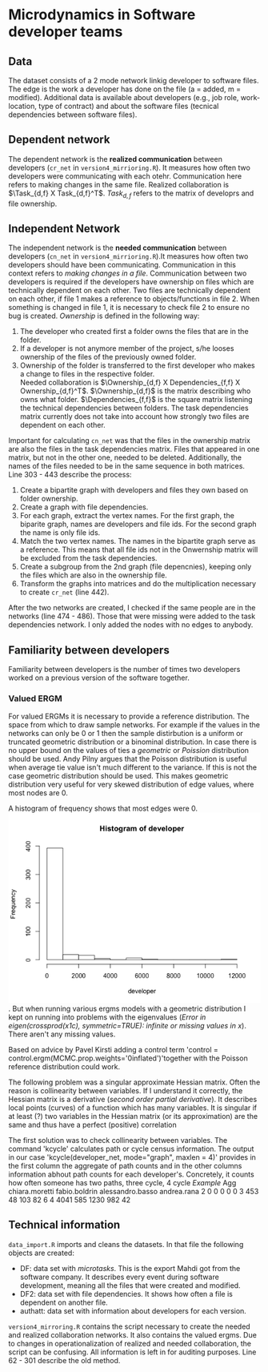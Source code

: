 # Microdynamics in Software developer teams

## Data

The dataset consists of a 2 mode network linkig developer to software files. The edge is the work a developer has done on the file (a = added, m = modified). Additional data is available about developers (e.g., job role, work-location, type of contract) and about the software files (tecnical dependencies between software files). 

## Dependent network

The dependent network is the **realized communication** between developers (`cr_net` in `version4_mirrioring.R`). It measures how often two developers were communicating with each otehr. Communication here refers to making changes in the same file. 
Realized collaboration is $\Task_{d,f} X Task_{d,f}^T$. $Task_{d,f}$ refers to the matrix of developrs and file ownership. 

## Independent Network
The independent network is the **needed communication** between developers (`cn_net` in `version4_mirrioring.R`).It measures how often two developers should have been communicating. Communication in this context refers to *making changes in a file*. Communication between two developers is required if the developers have ownership on files which are technically dependent on each other. Two files are technically dependent on each other, if file 1 makes a reference to objects/functions in file 2. When something is changed in file 1, it is necessary to check file 2 to ensure no bug is created. *Ownership* is defined in the following way:
1. The developer who created first a folder owns the files that are in the folder. 
2. If a developer is not anymore member of the project, s/he looses ownership of the files of the previously owned folder. 
3. Ownership of the folder is transferred to the first developer who makes a change to files in the respective folder.  
Needed collaboration is $\Ownership_{d,f} X Dependencies_{f,f} X Ownership_{d,f}^T$. $\Ownership_{d,f}$ is the matrix describing who owns what folder. $\Dependencies_{f,f}$ is the square matrix listening the technical dependencies between folders. The task dependencies matrix currently does not take into account how strongly two files are dependent on each other. 

Important for calculating `cn_net` was that the files in the ownership matrix are also the files in the task dependencies matrix. Files that appeared in one matrix, but not in the other one, needed to be deleted. Additionally, the names of the files needed to be in the same sequence in both matrices. Line 303 - 443 describe the process:
1. Create a bipartite graph with developers and files they own based on folder ownership. 
2. Create a graph with file dependencies. 
3. For each graph, extract the vertex names. For the first graph, the biparite graph, names are developers and file ids. For the second graph the name is only file ids. 
4. Match the two vertex names. The names in the bipartite graph serve as a reference. This means that all file ids not in the Onwernship matrix will be excluded from the task dependencies. 
5. Create a subgroup from the 2nd graph (file depencnies), keeping only the files which are also in the ownership file. 
6. Transform the graphs into matrices and do the multiplication necessary to create `cr_net` (line 442).

After the two networks are created, I checked if the same people are in the networks (line 474 - 486). Those that were missing were added to the task dependencies network. I only added the nodes with no edges to anybody.

## Familiarity between developers
Familiarity between developers is the number of times two developers worked on a previous version of the software together. 


### Valued ERGM
For valued ERGMs it is necessary to provide a reference distribution. The space from which to draw sample networks. For example if the values in the networks can only be 0 or 1 then the sample distirbution is a uniform or truncated geometric distribution or a binominal distribution. In case there is no upper bound on the values of ties a *geometric* or *Poission* distribution should be used. Andy Pilny argues that the Poisson distribution is useful when average tie value isn't much different to the variance. If this is not the case geometric distribution should be used. This makes geometric distribution very useful for very skewed distribution of edge values, where most nodes are 0.

A histogram of frequency shows that most edges were 0. 
![Degree Distribution for Software Dvelopment.](fig/histogram_frequency_developer_projections.png). But when running various ergms models with a geometric distribution I kept on running into problems with the eigenvalues (*Error in eigen(crossprod(x1c), symmetric=TRUE): infinite or missing values in x*). There aren't any missing values.

Based on advice by Pavel Kirsti adding a control term 'control = control.ergm(MCMC.prop.weights='0inflated')'together with the Poisson reference distribution could work. 

The following problem was a singular approximate Hessian matrix. Often the reason is collinearity between variables. If I understand it correctly, the Hessian matrix is a derivative (*second order partial derivative*). It describes local points (curves) of a function which has many variables. It is singular if at least (?) two variables in the Hessian matrix (or its approximation) are the same and thus have a perfect (positive) correlation

The first solution was to check collinearity between variables. The command 'kcycle' calculates path or cycle census information. The output in our case 'kcycle(developer_net, mode="graph", maxlen = 4)' provides in the first column the aggregate of path counts and in the other columns information abhout path counts for each developer's. Concretely, it counts how often someone has two paths, three cycle, 4 cycle
*Example*
   Agg chiara.moretti fabio.boldrin alessandro.basso andrea.rana
2    0              0             0                0           0
3  453             48           103               82           6
4 4041            585          1230              982          42


## Technical information
`data_import.R` imports and cleans the datasets. In that file the following objects are created:
* DF: data set with *microtasks*. This is the export Mahdi got from the software company. It describes every event during software development, meaning all the files that were created and modified. 
* DF2: data set with file dependencies. It shows how often a file is dependent on another file. 
* authatt: data set with information about developers for each version. 

`version4_mirroring.R` contains the script necessary to create the needed and realized collaboration networks. It also contains the valued ergms. Due to changes in operationalization of realized and needed collaboration, the script can be confusing. All information is left in for auditing purposes. Line 62 - 301 describe the old method. 
